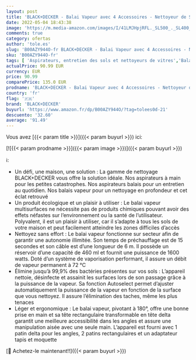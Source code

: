 ```yaml
---
layout: post
title: 'BLACK+DECKER - Balai Vapeur avec 4 Accessoires - Nettoyeur de Sol 1600W - Multi-Surfaces - Temps de Chauffe 15 sec - Tête Transformable - Réservoir 460 ml - Nettoyage Parfait - FSM1630-QS'
date: 2022-05-04 18:43:38
image: 'https://m.media-amazon.com/images/I/41LMJHpjRFL._SL500_._SL400_.jpg'
comments: true
category: ofertas
author: 'tole.es'
slug: 'B00AZY944O-fr BLACK+DECKER - Balai Vapeur avec 4 Accessoires - Nettoyeur...'
sku: 'B00AZY944O-fr'
tags: [ 'Aspirateurs, entretien des sols et nettoyeurs de vitres','Balais vapeur','Cuisine et Maison','Nettoyeurs Vapeur et Polisseuses sol','black+decker','🇫🇷', ]
actualPrice: 90.99 EUR
currency: EUR
price: 90.99
comparePrice: 135.0 EUR
prodname: 'BLACK+DECKER - Balai Vapeur avec 4 Accessoires - Nettoyeur de Sol 1600W - Multi-Surfaces - Temps de Chauffe 15 sec - Tête Transformable - Réservoir 460 ml - Nettoyage Parfait - FSM1630-QS'
country: 'fr'
flag: '🇫🇷'
brand: 'BLACK+DECKER'
buyurl: 'https://www.amazon.fr/dp/B00AZY944O/?tag=tolees0d-21'
descuento: '32.60'
average: '91.49'
---
```


Vous avez [{{< param title >}}]({{< param buyurl >}}) ici:

[![{{< param prodname >}}]({{< param image >}})]({{< param buyurl >}})

ℹ️:

- Un défi, une maison, une solution : La gamme de nettoyage BLACK+DECKER vous offre la solution idéale. Nos aspirateurs à main pour les petites catastrophes. Nos aspirateurs balais pour un entretien au quotidien. Nos balais vapeur pour un nettoyage en profondeur et cet éclat retrouvé
- Un produit écologique et un plaisir à utiliser : Le balai vapeur multisurfaces ne nécessite pas de produits chimiques pouvant avoir des effets néfastes sur l’environnement ou la santé de l’utilisateur. Polyvalent, il est un plaisir à utiliser, car il s’adapte à tous les sols de votre maison et peut facilement atteindre les zones difficiles d’accès
- Nettoyez sans effort : Le balai vapeur fonctionne sur secteur afin de garantir une autonomie illimitée. Son temps de préchauffage est de 15 secondes et son câble est d’une longueur de 6 m. Il possède un réservoir d’une capacité de 460 ml et fournit une puissance de 1600 watts. Doté d’un système de vaporisation performant, il assure un débit de vapeur permanent à 72 °C
- Élimine jusqu’à 99,9% des bactéries présentes sur vos sols : L’appareil nettoie, désinfecte et assainit les surfaces lors de son passage grâce à la puissance de la vapeur. Sa fonction Autoselect permet d’ajuster automatiquement la puissance de la vapeur en fonction de la surface que vous nettoyez. Il assure l’élimination des taches, même les plus tenaces
- Léger et ergonomique : Le balai vapeur, pivotant à 180°, offre une bonne prise en main et sa tête rectangulaire transformable en tête delta garantit une meilleure accessibilité dans les angles et assure une manipulation aisée avec une seule main. L’appareil est fourni avec 1 patin delta pour les angles, 2 patins rectangulaires et un adaptateur tapis et moquette

[🛒 Achetez-le maintenant!!]({{< param buyurl >}})
